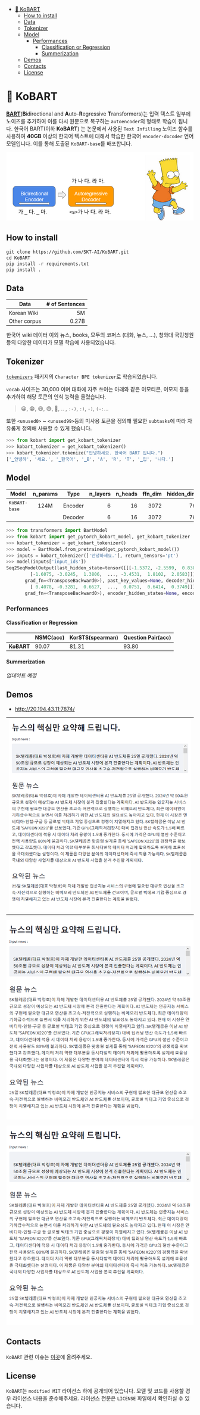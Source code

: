 
<!-- @import "[TOC]" {cmd="toc" depthFrom=1 depthTo=6 orderedList=false} -->

<!-- code_chunk_output -->

- [🤣 KoBART](#kobart)
  - [How to install](#how-to-install)
  - [Data](#data)
  - [Tokenizer](#tokenizer)
  - [Model](#model)
    - [Performances](#performances)
      - [Classification or Regression](#classification-or-regression)
      - [Summerization](#summerization)
  - [Demos](#demos)
  - [Contacts](#contacts)
  - [License](#license)

<!-- /code_chunk_output -->


# 🤣 KoBART

[**BART**](https://arxiv.org/pdf/1910.13461.pdf)(**B**idirectional and **A**uto-**R**egressive **T**ransformers)는 입력 텍스트 일부에 노이즈를 추가하여 이를 다시 원문으로 복구하는 `autoencoder`의 형태로 학습이 됩니다. 한국어 BART(이하 **KoBART**) 는 논문에서 사용된 `Text Infilling` 노이즈 함수를 사용하여 **40GB** 이상의 한국어 텍스트에 대해서 학습한 한국어 `encoder-docoder` 언어 모델입니다. 이를 통해 도출된 `KoBART-base`를 배포합니다.


![](imgs/bart.png)

## How to install

```
git clone https://github.com/SKT-AI/KoBART.git
cd KoBART
pip install -r requirements.txt
pip install .
```

## Data

| Data  | # of Sentences |
|-------|---------------:|
| Korean Wiki |     5M   |  
| Other corpus |  0.27B    | 

한국어 wiki 데이터 이외 뉴스, books, 모두의 코퍼스 (대화, 뉴스, ...), 청와대 국민청원 등의 다양한 데이터가 모델 학습에 사용되었습니다.

## Tokenizer

[`tokenizers`](https://github.com/huggingface/tokenizers) 패키지의 `Character BPE tokenizer`로 학습되었습니다. 

`vocab` 사이즈는 30,000 이며 대화에 자주 쓰이는 아래와 같은 이모티콘, 이모지 등을 추가하여 해당 토큰의 인식 능력을 올렸습니다. 
> 😀, 😁, 😆, 😅, 🤣, .. , `:-)`, `:)`, `-)`, `(-:`...

또한 `<unused0>` ~ `<unused99>`등의 미사용 토큰을 정의해 필요한 `subtasks`에 따라 자유롭게 정의해 사용할 수 있게 했습니다.


```python
>>> from kobart import get_kobart_tokenizer
>>> kobart_tokenizer = get_kobart_tokenizer()
>>> kobart_tokenizer.tokenize("안녕하세요. 한국어 BART 입니다.")
['▁안녕하', '세요.', '▁한국어', '▁B', 'A', 'R', 'T', '▁입', '니다.']
```

## Model

| Model         |  n_params |   Type   | n_layers  | n_heads | ffn_dim | hidden_dims | 
|---------------|:----------:|:-------:|--------:|--------:|--------:|--------------:|
| `KoBART-base` | 124M      |  Encoder |   6     | 16      | 3072    | 768           |
|               |           |  Decoder |   6     | 16      | 3072    | 768           |


```python
>>> from transformers import BartModel
>>> from kobart import get_pytorch_kobart_model, get_kobart_tokenizer
>>> kobart_tokenizer = get_kobart_tokenizer()
>>> model = BartModel.from_pretrained(get_pytorch_kobart_model())
>>> inputs = kobart_tokenizer(['안녕하세요.'], return_tensors='pt')
>>> model(inputs['input_ids'])
Seq2SeqModelOutput(last_hidden_state=tensor([[[-1.5372, -2.5599,  0.8382,  ..., -2.6832,  2.5374,  1.7316],
         [-1.6075, -3.0245,  1.3806,  ..., -3.4531,  1.8102,  2.0583]]],
       grad_fn=<TransposeBackward0>), past_key_values=None, decoder_hidden_states=None, decoder_attentions=None, cross_attentions=None, encoder_last_hidden_state=tensor([[[ 0.5163, -0.3525,  0.5279,  ...,  0.1081,  0.5969,  0.1189],
         [ 0.4078, -0.3281,  0.6627,  ...,  0.0751,  0.6414,  0.3749]]],
       grad_fn=<TransposeBackward0>), encoder_hidden_states=None, encoder_attentions=None) 
```

### Performances

#### Classification or Regression

|   |  NSMC(acc)  | KorSTS(spearman) | Question Pair(acc) | 
|---|---|---|---|
| **KoBART**  | 90.07  | 81.31  | 93.80  |

#### Summerization

*업데이트 예정*

## Demos

- http://20.194.43.11:7874/

<table><tr><td>
    <img src="imgs/kobart_summ.png" />
</td></tr></table>


<kbd>
  <img src="imgs/kobart_summ.png">
</kbd>


![](imgs/kobart_summ.png)

## Contacts

`KoBART` 관련 이슈는 [이곳](https://github.com/SKT-AI/KoBART/issues)에 올려주세요.

## License

`KoBART`는 `modified MIT` 라이선스 하에 공개되어 있습니다. 모델 및 코드를 사용할 경우 라이선스 내용을 준수해주세요. 라이선스 전문은 `LICENSE` 파일에서 확인하실 수 있습니다.
